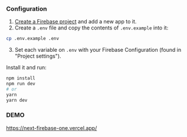 ### Configuration

1. [Create a Firebase project](https://console.firebase.google.com/u/0/) and add a new app to it.
2. Create a `.env` file and copy the contents of `.env.example` into it:

```bash
cp .env.example .env
```

3. Set each variable on `.env` with your Firebase Configuration (found in "Project settings").

Install it and run:

```bash
npm install
npm run dev
# or
yarn
yarn dev
```

### DEMO

https://next-firebase-one.vercel.app/
